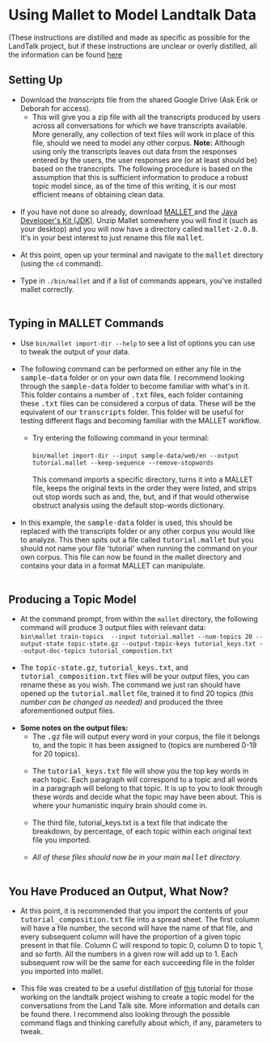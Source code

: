 <!DOCTYPE HTML>
<html>
<head>
	<meta charset="utf-8">
</head>
<h1>Using Mallet to Model Landtalk Data</h1>
<p>(These instructions are distilled and made as specific as possible for the LandTalk project, but if these instructions are unclear or overly distilled, all the information can be found <a href= "https://programminghistorian.org/en/lessons/topic-modeling-and-mallet#your-first-topic-model)">here</a></p>
<h2>Setting Up</h2>
<ul>
	<li>Download the <em>transcripts</em> file from the shared Google Drive (Ask Erik or Deborah for access). 
		<ul>
			<li>This will give you a zip file with all the transcripts produced by users across all conversations for which we have transcripts available. More generally, any collection of text files will work in place of this file, should we need to model any other corpus. <b>Note:</b> Although using only the transcripts leaves out data from the responses entered by the users, the user responses are (or at least should be) based on the transcripts. The following procedure is based on the assumption that this is sufficient information to produce a robust topic model since, as of the time of this writing, it is our most efficient means of obtaining clean data.</li>
		</ul>
	</li><br>
	<li>If you have not done so already, download <a href = "http://mallet.cs.umass.edu/download.php"> MALLET </a> and the <a href="https://www.oracle.com/technetwork/java/javase/downloads/index.html"> Java Developer's Kit (JDK)</a>. Unzip Mallet somewhere you will find it (such as your desktop) and you will now have a directory called <kbd>mallet-2.0.8</kbd>. It's in your best interest to just rename this file <kbd>mallet</kbd>.</li><br>
	<li>At this point, open up your terminal and navigate to the <kbd>mallet</kbd> directory (using the <code>cd</code> command).</li><br>
	<li>Type in <code>./bin/mallet</code> and if a list of commands appears, you've installed mallet correctly.</li><br>
</ul>

<h2>Typing in MALLET Commands</h2>
<ul>
	<li>Use <code>bin/mallet import-dir --help</code> to see a list of options you can use to tweak the output of your data.</li><br>
	<li>The following command can be performed on either any file in the <kbd>sample-data</kbd> folder or on your own data file. I recommend looking through the <kbd>sample-data</kbd> folder to become familiar with what's in it. This folder contains a number of <kbd>.txt</kbd> files, each folder containing these <kbd>.txt</kbd> files can be considered a corpus of data. These will be the equivalent of our <kbd>transcripts</kbd> folder. This folder will be useful for testing different flags and becoming familiar with the MALLET workflow.
		<ul><br>
			<li>Try entering the following command in your terminal: <br><br> <code>bin/mallet import-dir --input sample-data/web/en --output tutorial.mallet --keep-sequence --remove-stopwords</code> <br><br> This command imports a specific directory, turns it into a MALLET file, keeps the original texts in the order they were listed, and strips out stop words such as and, the, but, and if that would otherwise obstruct analysis using the default stop-words dictionary.</li>
		</ul>
	</li><br>
	<li> In this example, the <kbd>sample-data</kbd> folder is used, this should be replaced with the transcripts folder or any other corpus you would like to analyze. This then spits out a file called <kbd>tutorial.mallet</kbd> but you should not name your file 'tutorial' when running the command on your own corpus. This file can now be found in the mallet directory and contains your data in a format MALLET can manipulate.</li><br>
</ul>

<h2>Producing a Topic Model</h2>
<ul>
	<li>At the command prompt, from within the <code>mallet</code> directory, the following command will produce 3 output files with relevant data:<br><code>bin\mallet train-topics  --input tutorial.mallet --num-topics 20 --output-state topic-state.gz --output-topic-keys tutorial_keys.txt --output-doc-topics tutorial_compostion.txt </code></li><br>
	<li>The <kbd>topic-state.gz</kbd>, <kbd>tutorial_keys.txt</kbd>, and <kbd>tutorial_composition.txt</kbd> files will be your output files, you can rename these as you wish. The command we just ran should have opened up the <kbd>tutorial.mallet</kbd> file, trained it to find 20 topics <em>(this number can be changed as needed)</em> and produced the three aforementioned output files.</li><br>
	<li><b>Some notes on the output files: </b><br>
		<ul>
			<li>The <kbd>.gz</kbd> file will output every word in your corpus, the file it belongs to, and the topic it has been assigned to (topics are numbered 0-19 for 20 topics).</li><br>
			<li>The <kbd>tutorial_keys.txt</kbd> file will show you the top key words in each topic. Each paragraph will correspond to a topic and all words in a paragraph will belong to that topic. It is up to you to look through these words and decide what the topic may have been about. This is where your humanistic inquiry brain should come in.</li><br>
			<li>The third file, tutorial_keys.txt is a text file that indicate the breakdown, by percentage, of each topic within each original text file you imported.</li><br>
			<li><em>All of these files should now be in your main <kbd>mallet</kbd> directory.</em></li><br>
		</ul>
	</li>
</ul>


<h2>You Have Produced an Output, What Now?</h2>
<ul>
	<li>At this point, it is recommended that you import the contents of your <kbd>tutorial_composition.txt</kbd> file into a spread sheet. The first column will have a file number, the second will have the name of that file, and every subsequent column will have the proportion of a given topic present in that file. Column C will respond to topic 0, column D to topic 1, and so forth. All the numbers in a given row will add up to 1. Each subsequent row will be the same for each succeeding file in the folder you imported into mallet.</li><br>
	<li>This file was created to be a useful distillation of <a href="https://programminghistorian.org/en/lessons/topic-modeling-and-mallet#your-first-topic-model">this</a> tutorial for those working on the landtalk project wishing to create a topic model for the conversations from the Land Talk site. More information and details can be found there. I recommend also looking through the possible command flags and thinking carefully about which, if any, parameters to tweak. </li>
</ul>
</html>

